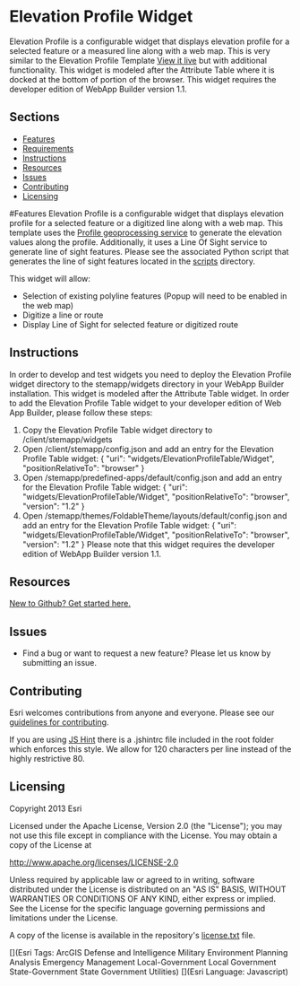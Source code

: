 Elevation Profile Widget
==========================

Elevation Profile is a configurable widget that displays elevation profile for a selected feature or a measured line along with a web map. This is very similar to the Elevation Profile Template [View it live](http://www.arcgis.com/apps/Elevations/index.html?webmap=8dd583ea3de64e40b92ea5a261d0c6c8) but with additional functionality. This widget is modeled after the Attribute Table where it is docked at the bottom of portion of the browser. This widget requires the developer edition of WebApp Builder version 1.1.

## Sections
* [Features](#features)
* [Requirements](#requirements)
* [Instructions](#instructions)
* [Resources](#resources)
* [Issues](#issues)
* [Contributing](#contributing)
* [Licensing](#licensing)

#Features
Elevation Profile is a configurable widget that displays elevation profile for a selected feature or a digitized line along with a web map. This template uses the [Profile geoprocessing service](http://www.arcgis.com/home/item.html?id=3300cfc33ca74a9fac69d2e0f4ea46e5) to generate the elevation values along the profile. Additionally, it uses a Line Of Sight service to generate line of sight features. Please see the associated Python script that generates the line of sight features located in the [scripts](solutions-webappbuilder-widgets/ElevationProfileTable/scripts) directory.

This widget will allow:

* Selection of existing polyline features (Popup will need to be enabled in the web map)
* Digitize a line or route
* Display Line of Sight for selected feature or digitized route


## Instructions
In order to develop and test widgets you need to deploy the Elevation Profile widget directory to the stemapp/widgets directory in your WebApp Builder installation. This widget is modeled after the Attribute Table widget. In order to add the Elevation Profile Table widget to your developer edition of Web App Builder, please follow these steps:
1. Copy the Elevation Profile Table widget directory to <Web App Builder location>/client/stemapp/widgets
2. Open <Web App Builder location>/client/stemapp/config.json and add an entry for the Elevation Profile Table widget:
	{
      "uri": "widgets/ElevationProfileTable/Widget",
      "positionRelativeTo": "browser"
    }
3. Open <Web App Builder location>/stemapp/predefined-apps/default/config.json and add an entry for the Elevation Profile Table widget:
	{
      "uri": "widgets/ElevationProfileTable/Widget",
      "positionRelativeTo": "browser",
      "version": "1.2"
    }
4. Open <Web App Builder location>/stemapp/themes/FoldableTheme/layouts/default/config.json and add an entry for the Elevation Profile Table widget:
	{
      "uri": "widgets/ElevationProfileTable/Widget",
      "positionRelativeTo": "browser",
      "version": "1.2"
    }
Please note that this widget requires the developer edition of WebApp Builder version 1.1.


## Resources
[New to Github? Get started here.](https://github.com/)

## Issues
* Find a bug or want to request a new feature?  Please let us know by submitting an issue.

## Contributing
Esri welcomes contributions from anyone and everyone. Please see our [guidelines for contributing](https://github.com/esri/contributing).

If you are using [JS Hint](http://http://www.jshint.com/) there is a .jshintrc file included in the root folder which enforces this style.
We allow for 120 characters per line instead of the highly restrictive 80.

## Licensing
Copyright 2013 Esri

Licensed under the Apache License, Version 2.0 (the "License");
you may not use this file except in compliance with the License.
You may obtain a copy of the License at

   http://www.apache.org/licenses/LICENSE-2.0

Unless required by applicable law or agreed to in writing, software
distributed under the License is distributed on an "AS IS" BASIS,
WITHOUT WARRANTIES OR CONDITIONS OF ANY KIND, either express or implied.
See the License for the specific language governing permissions and
limitations under the License.

A copy of the license is available in the repository's
[license.txt](license.txt) file.

[](Esri Tags: ArcGIS Defense and Intelligence Military Environment Planning Analysis Emergency Management Local-Government Local Government State-Government State Government Utilities)
[](Esri Language: Javascript)